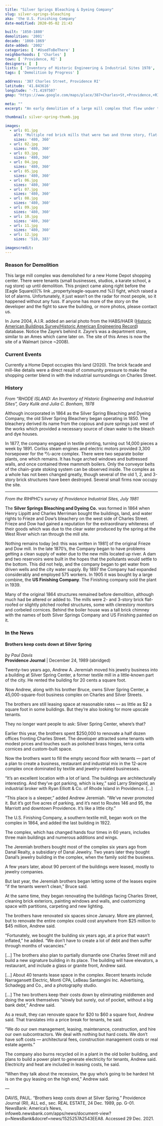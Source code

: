 ```yaml
---
title: "Silver Springs Bleaching & Dyeing Company"
slug: silver-springs-bleaching
aka: 'the U.S. Finishing Company'
date-modified: 2020-05-02 21:43

built: '1850-1880'
demolition: '2001'
decade: '1860-1869'
date-added: '2002'
categories: [ '#UsedToBeThere' ]
neighborhoods: [ 'Charles' ]
town: [ 'Providence, RI' ]
designers: [  ]
lists: [ 'Inventory of Historic Engineering & Industrial Sites 1978', 'Providence Industrial Sites 1981' ]
tags: [ 'Demolition by Progress' ]

address: '387 Charles Street, Providence RI'
latitude: '41.843616'
longitude: '-71.4197507'
gmap: "https://www.google.com/maps/place/387+Charles+St,+Providence,+RI+02904/@41.843616,-71.4197507,17z/data=!3m1!4b1!4m5!3m4!1s0x89e444e3493afc07:0xa3e2793a0f30bffb!8m2!3d41.843616!4d-71.417562"

meta: ""
excerpt: "An early demolition of a large mill complex that flew under the radar in the early 2000s. Replaced by a Home Depot shopping center."

thumbnail: silver-spring-thumb.jpg

images:
  - url: 01.jpg
    alt: 'Multiple red brick mills that were two and three story, flat-roofed or slightly pitched roofed structures, some with clerestory monitors and corbeled cornices and large rectangular windows, some with semi-arched transoms'
    sizes: '480, 360'
  - url: 02.jpg
    sizes: '480, 360'
  - url: 03.jpg
    sizes: '480, 360'
  - url: 04.jpg
    sizes: '480, 360'
  - url: 05.jpg
    sizes: '480, 360'
  - url: 06.jpg
    sizes: '480, 360'
  - url: 07.jpg
    sizes: '480, 360'
  - url: 08.jpg
    sizes: '480, 360'
  - url: 09.jpg
    sizes: '480, 360'
  - url: 10.jpg
    sizes: '480, 360'
  - url: 11.jpg
    sizes: '480, 360'
  - url: 12.jpg
    sizes: '510, 383'

imagescredit: 
---
```


### Reason for Demolition
This large mill complex was demolished for a new Home Depot shopping center. There were tenants (small businesses, studios, a karate school, a rug store) up until demolition. This project came along right before the [Eagle Square]({% link _property/eagle-square.md %}) fight, which raised a lot of alarms. Unfortunately, it just wasn’t on the radar for most people, so it happened without any fuss. If anyone has more of the story on the developer and the fight to save the building, or more photos, please contact us. 

In June 2004, A.I.R. added an aerial photo from the HABS/HAER ([Historic American Buildings Survey/Historic American Engineering Record](http://memory.loc.gov/ammem/browse/ListSome.php?category=Architecture,+Landscape)) database. Notice the Zayre’s behind it. Zayre’s was a department store, similar to an Ames which came later on. The site of this Ames is now the site of a Walmart (since ~2008).


### Current Events
Currently a Home Depot occupies this land (2020). The brick facade and mill-like details were a direct result of community pressure to make the shopping center blend in with the industrial surroundings on Charles Street. 


### History

_From “RHODE ISLAND: An Inventory of Historic Engineering and Industrial Sites”, Gary Kulik and Julia C. Bonham, 1978_

Although incorporated in 1864 as the Silver Spring Bleaching and Dyeing Company, the old Silver Spring Bleachery began operating in 1850. The bleachery derived its name from the copious and pure springs just west of the works which provided a necessary source of clean water to the bleach and dye houses.

In 1877, the company engaged in textile printing, turning out 14,000 pieces a week by 1891. Corliss steam engines and electric motors provided 3,300 horsepower for the 51⁄2-acre complex. There were two separate boiler plants, one which remains. It has huge arched windows and buttressed walls, and once contained three mammoth boilers. Only the conveyor belts of the chain-grate stoking system can be observed inside. The complex as a whole has not been changed greatly, though several of the old 1, 2, and 3-story brick structures have been destroyed. Several small firms now occupy the site.

***

_From the RIHPHC’s survey of Providence Industrial Sites, July 1981_

The **Silver Springs Bleaching and Dyeing Co.** was formed in 1864 when Henry Lippitt and Charles Merriman bought the buildings, land, and water rights to Frieze and Dow’s bleachery on the west side of Charles Street. Frieze and Dow had gained a reputation for the extraordinary whiteness of their goods which was due to the clear water produced by the spring at the West River which ran through the mill site.

Nothing remains today [ed: this was written in 1981] of the original Frieze and Dow mill. In the late 1870’s, the Company began to have problems getting a clean supply of water due to the new mills located up river. A dam and two reservoirs were built in the hopes that the pollutants would settle to the bottom. This did not help, and the company began to get water from driven wells and the city water supply. By 1897 the Company had expanded considerably and employed 575 workers. In 1905 it was bought by a large combine, the **US Finishing Company**. The Finishing company sold the plant in 1939.

Many of the original 1864 structures remained before demolition, although much had be altered or added to. The mills were 2- and 3-story brick flat-roofed or slightly pitched roofed structures, some with clerestory monitors and corbeled cornices. Behind the boiler house was a tall brick chimney with the names of both Silver Springs Company and US Finishing painted on it.


### In the News

#### Brothers keep costs down at Silver Spring

_by Paul Davis_  
**Providence Journal** | December 24, 1989 (abridged)

Twenty-two years ago, Andrew A. Jeremiah moved his jewelry business into a building at Silver Spring Center, a former textile mill in a little-known part of the city. He rented the building for 20 cents a square foot.

Now Andrew, along with his brother Bruce, owns Silver Spring Center, a 45,000-square-foot business complex on Charles and Silver Streets.

The brothers are still leasing space at reasonable rates — as little as $2 a square foot in some buildings. But they’re also looking for more upscale tenants.

They no longer want people to ask: Silver Spring Center, where’s that?

Earlier this year, the brothers spent $250,000 to renovate a half dozen offices fronting Charles Street. The developer attracted some tenants with modest prices and touches such as polished brass hinges, terra cotta cornices and custom-built space.

Now the brothers want to fill the empty second floor with tenants — part of a plan to create a business, restaurant and industrial mix in the 12-acre complex once dominated by textile and jewelry-related businesses.

“It’s an excellent location with a lot of land. The buildings are architecturally interesting. And they’ve got parking, which is key,” said Larry Steingold, an industrial broker with Ryan Elliott & Co. of Rhode Island in Providence. […]

“This place is a sleeper,” added Andrew Jeremiah. “We’ve never promoted it. But it’s got five acres of parking, and it’s next to Routes 146 and 95, the Marriott and downtown Providence. It’s like a little city.”

The U.S. Finishing Company, a southern textile mill, began work on the complex in 1864, and added the last building in 1922.

The complex, which has changed hands four times in 60 years, includes three main buildings and numerous additions and wings.

The Jeremiah brothers bought most of the complex six years ago from Danal Realty, a subsidiary of Danal Jewelry. Two years later they bought Danal’s jewelry building in the complex, when the family sold the business.

A few years later, about 90 percent of the buildings were leased, mostly to jewelry companies.

But last year, the Jeremiah brothers began letting some of the leases expire “if the tenants weren’t clean,” Bruce said.

At the same time, they began renovating the buildings facing Charles Street, cleaning brick exteriors, painting windows and walls, and customizing space with partitions, carpeting and new lighting.

The brothers have renovated six spaces since January. More are planned, but to renovate the entire complex could cost anywhere from $25 million to $45 million, Andrew said.

“Fortunately, we bought the building six years ago, at a price that wasn’t inflated,” he added. “We don’t have to create a lot of debt and then suffer through months of vacancies.”

[…] The brothers also plan to partially dismantle one Charles Street mill and build a new signature building in its place. The building will have elevators, a restaurant, and include a glass or granite front, Andrew said.

[…] About 40 tenants lease space in the complex. Recent tenants include Narragansett Electric, Monti CPA, LeBeau Santangini Inc. Advertising, Schadegg and Co., and a photography studio.

[…] The two brothers keep their costs down by eliminating middlemen and doing the work themselves “slowly but surely, out of pocket, without a big bank debt,” Andrew said.

As a result, they can renovate space for $20 to $60 a square foot, Andrew said. That translates into a price break for tenants, he said.

“We do our own management, leasing, maintenance, construction, and hire our own subcontractors. We deal with nothing but hard costs. We don’t have soft costs — architectural fees, construction management costs or real estate agents.”

The company also burns recycled oil in a plant in the old boiler building, and plans to build a power plant to generate electricity for tenants, Andrew said. Electricity and heat are included in leasing costs, he said.

“When they talk about the recession, the guy who’s going to be hardest hit is on the guy leasing on the high end,” Andrew said.

—

DAVIS, PAUL. “Brothers keep costs down at Silver Spring.” Providence Journal (RI), ALL ed., sec. REAL ESTATE, 24 Dec. 1989, pp. G-01. NewsBank: America’s News, infoweb.newsbank.com/apps/news/document-view?p=NewsBank&docref=news/1525257A2543EEA8. Accessed 29 Dec. 2021.
